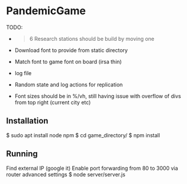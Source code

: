 # PandemicGame

TODO:
* > 6 Research stations should be build by moving one
* Download font to provide from static directory
* Match font to game font on board (irsa thin)

* log file
* Random state and log actions for replication

* Font sizes should be in %/vh, still having issue with overflow of divs from top right (current city etc)

## Installation

$ sudo apt install node npm
$ cd game_directory/
$ npm install

## Running

Find external IP (google it)
Enable port forwarding from 80 to 3000 via router advanced settings
$ node server/server.js
 